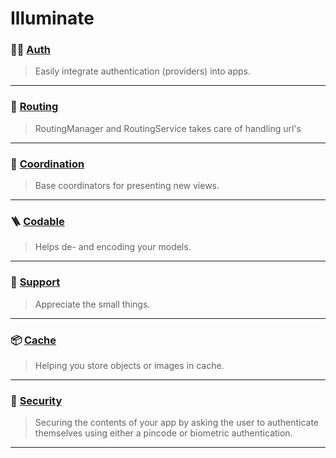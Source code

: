 # Illuminate

### 🧑‍💻 [Auth](Sources/Auth/README.md)
> Easily integrate authentication (providers) into apps.

---

### 🚏 [Routing](Sources/Routing/README.md)
> RoutingManager and RoutingService takes care of handling url's

---

### 📍 [Coordination](Sources/Coordination/README.md)
> Base coordinators for presenting new views.

---

### 🪜 [Codable](Sources/Codable/README.md)
> Helps de- and encoding your models.

---

### 🛟 [Support](Sources/Support/README.md)
> Appreciate the small things. 

---

### 📦 [Cache](Sources/Cache/README.md)
> Helping you store objects or images in cache. 

---

### 👮 [Security](Sources/Security/README.md)
> Securing the contents of your app by asking the user to authenticate themselves using either a pincode or biometric authentication.  

---